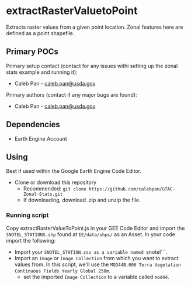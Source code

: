 # **extractRasterValuetoPoint**
Extracts raster values from a given point location. Zonal features here are defined as a point shapefile.

## **Primary POCs**
Primary setup contact (contact for any issues withi setting up the zonal stats example and running it):
  - Caleb Pan - caleb.pan@usda.gov
 
 Primary authors (contact if any major bugs are found):
  - Caleb Pan - caleb.pan@usda.gov
  
   ## **Dependencies**
 -  Earth Engine Account
 
 ## **Using**
 Best if used within the Google Earth Engine Code Editor.

- Clone or download this repository
   - Recommended: ```git clone https://github.com/calebpan/GTAC-Zonal-Stats.git```
   - If downloading, download .zip and unzip the file.
   
 ### **Running script**
 Copy extractRasterValueToPoint.js in your GEE Code Editor and import the ```SNOTEL_STATIONS.shp``` found at ```EE/data/shps/``` as an Asset. In your code import the following:
- Import your ```SNOTEL_STATION.csv as a variable named ```snotel```.
- Import an ```Image``` or ```Image Collection``` from which you want to extract values from. In this script, we'll use the ```MOD44B.006 Terra Vegetation Continuous Fields Yearly Global 250m```.
    - set the imported ```Image Collection``` to a variable called ```mod44```.
